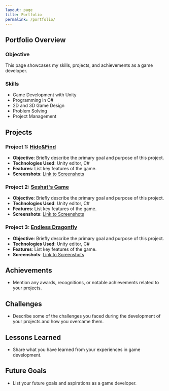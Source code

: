 ```yaml
---
layout: page
title: Portfolio
permalink: /portfolio/
---
```


## Portfolio Overview

### **Objective**

This page showcases my skills, projects, and achievements as a game developer.

### **Skills**

- Game Development with Unity
- Programming in C#
- 2D and 3D Game Design
- Problem Solving
- Project Management

## Projects

### Project 1: [Hide&Find](/project/game_1/)

- **Objective**: Briefly describe the primary goal and purpose of this project.
- **Technologies Used**: Unity editor, C#
- **Features**: List key features of the game.
- **Screenshots**: [Link to Screenshots](/project/game_1/)

### Project 2: [Seshat's Game](/project/game_2/)

- **Objective**: Briefly describe the primary goal and purpose of this project.
- **Technologies Used**: Unity editor, C#
- **Features**: List key features of the game.
- **Screenshots**: [Link to Screenshots](/project/game_2/)

### Project 3: [Endless Dragonfly](/project/game_3/)

- **Objective**: Briefly describe the primary goal and purpose of this project.
- **Technologies Used**: Unity editor, C#
- **Features**: List key features of the game.
- **Screenshots**: [Link to Screenshots](/project/game_3/)


## Achievements

- Mention any awards, recognitions, or notable achievements related to your projects.

## Challenges

- Describe some of the challenges you faced during the development of your projects and how you overcame them.

## Lessons Learned

- Share what you have learned from your experiences in game development.

## Future Goals

- List your future goals and aspirations as a game developer.

<!-- ## Contact

- You can reach me at [miqueas.orellana@outlook.com].
- Connect with me on [LinkedIn](#).
- Explore my [GitHub Repository](#). -->
